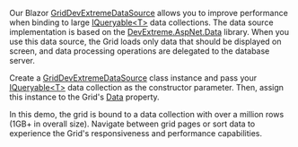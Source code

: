 Our Blazor [GridDevExtremeDataSource](https://docs.devexpress.com/Blazor/DevExpress.Blazor.GridDevExtremeDataSource-1) allows you to improve performance when binding to large [IQueryable\<T>](https://docs.microsoft.com/en-us/dotnet/api/system.linq.iqueryable-1) data collections. The data source implementation is based on the [DevExtreme.AspNet.Data](https://github.com/DevExpress/DevExtreme.AspNet.Data) library. When you use this data source, the Grid loads only data that should be displayed on screen, and data processing operations are delegated to the database server. 

Create a [GridDevExtremeDataSource](https://docs.devexpress.com/Blazor/DevExpress.Blazor.GridDevExtremeDataSource-1) class instance and pass your [IQueryable\<T>](https://docs.microsoft.com/en-us/dotnet/api/system.linq.iqueryable-1) data collection as the constructor parameter. Then, assign this instance to the Grid's [Data](https://docs.devexpress.com/Blazor/DevExpress.Blazor.DxGrid.Data) property.  

In this demo, the grid is bound to a data collection with over a million rows (1GB+ in overall size). Navigate between grid pages or sort data to experience the Grid's responsiveness and performance capabilities. 

